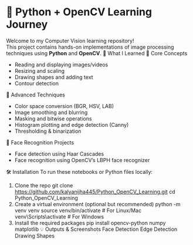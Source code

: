 # 🧠 Python + OpenCV Learning Journey

Welcome to my Computer Vision learning repository!  
This project contains hands-on implementations of image processing techniques using **Python** and **OpenCV**.
📌 What I Learned
🔹 Core Concepts
- Reading and displaying images/videos
- Resizing and scaling
- Drawing shapes and adding text
- Contour detection

🔹 Advanced Techniques
- Color space conversion (BGR, HSV, LAB)
- Image smoothing and blurring
- Masking and bitwise operations
- Histogram plotting and edge detection (Canny)
- Thresholding & binarization

🔹 Face Recognition Projects
- Face detection using Haar Cascades
- Face recognition using OpenCV’s LBPH face recognizer


🛠 Installation
To run these notebooks or Python files locally:

1. Clone the repo
git clone https://github.com/kalyanijha445/Python_OpenCV_Learning.git
cd Python_OpenCV_Learning
2. Create a virtual environment (optional but recommended)
python -m venv venv
source venv/bin/activate      # For Linux/Mac
venv\Scripts\activate         # For Windows
3. Install the required packages
pip install opencv-python numpy matplotlib
💡 Outputs & Screenshots
Face Detection	Edge Detection	Drawing Shapes
